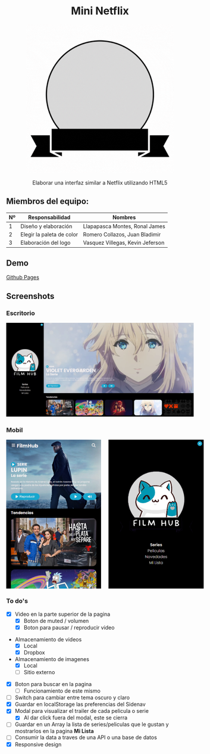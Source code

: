 <h1 align="center">Mini Netflix</h1>

<div align="center">
<img width="400px" alt="coding"  src="./animate.gif">
<p>
Elaborar una interfaz similar a Netflix utilizando HTML5
</p>
</div>


## Miembros del equipo:

|Nº|    Responsabilidad        | Nombres                          |
|--|---------------------------|----------------------------------|
|1 | Diseño y elaboración      |Llapapasca Montes, Ronal James    |
|2 | Elegir la paleta de color |Romero Collazos, Juan Bladimir    |
|3 | Elaboración del logo      |Vasquez Villegas, Kevin Jeferson  |

## Demo
[Github Pages](https://jamesllm.github.io/mini-netflix/)

## Screenshots

<h3>Escritorio</h3>
<img src="./interfaz/Desktop-1.png" />

<h3>Mobil</h3>
<div style="display: flex; gap:20px;">
<img width="300" height="400" src="./interfaz/Tablet.png" />
<img width="300" height="400" src="./interfaz/Tablet-open-toggle.png" /></div>

### To do's

- [x] Video en la parte superior de la pagina
  - [x] Boton de muted / volumen
  - [x] Boton para pausar / reproducir video 
- Almacenamiento de videos
  - [x] Local
  - [x] Dropbox
- Almacenamiento de imagenes
  - [x] Local
  - [ ] Sitio externo
- [x] Boton para buscar en la pagina
  - [ ] Funcionamiento de este mismo
- [ ] Switch para cambiar entre tema oscuro y claro
- [x] Guardar en localStorage las preferencias del Sidenav 
- [x] Modal para visualizar el trailer de cada pelicula o serie
  - [x] Al dar click fuera del modal, este se cierra
- [ ] Guardar en un Array la lista de series/peliculas que le gustan y mostrarlos en la pagina **Mi Lista**
- [ ] Consumir la data a traves de una API o una base de datos
- [x] Responsive design